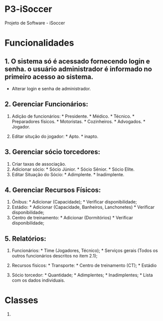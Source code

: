 # P3-iSoccer
Projeto de Software - iSoccer

# Funcionalidades

## 1. O sistema só é acessado fornecendo login e senha. o usuário administrador é informado no primeiro acesso ao sistema.
  * Alterar login e senha de administrador.

## 2. Gerenciar Funcionários:

  1. Adição de funcionários:
    * Presidente.
    * Médico.
    * Técnico.
    * Preparadores físicos.
    * Motoristas.
    * Cozinheiros.
    * Advogados.
    * Jogador.
    
  2. Editar situção do jogador:
    * Apto.
    * inapto.
  
## 3. Gerenciar sócio torcedores:
  1. Criar taxas de associação.
  2. Adicionar sócio:
    * Sócio Júnior.
    * Sócio Sênior.
    * Sócio Elite.
  3. Editar Situação do Sócio:
    * Adimplente.
    * Inadimplente.
  
## 4. Gerenciar Recursos Físicos:
  1. Ônibus:
    * Adicionar (Capacidade);
    * Verificar disponibilidade;
  2. Estádio:
    * Adicionar (Capacidade, Banheiros, Lanchonetes)
    * Verificar disponibilidade;
  3. Centro de treinamento:
    * Adicionar (Dormitórios)
    * Verificar disponibilidade;

## 5. Relatórios:

  1. Funcionários:
    * Time (Jogadores, Técnico);
    * Serviços gerais (Todos os outros funcionários descritos no item 2.1);

  2. Recursos físicos:
    * Transporte:
    * Centro de treinamento (CT);
    * Estádio

  3. Sócio torcedor:
    * Quantidade;
    * Adimplentes;
    * Inadimplentes;
    * Lista com os dados individuais.
    
# Classes

 1.


    
   
